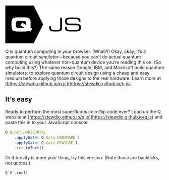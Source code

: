 

![Q.js](./Assets/q-mark.svg)  

Q is quantum computing in your browser.
(What?!)
Okay, okay, it’s a quantum circuit <em>simulator</em>—because you can’t do actual quantum computing using whatever non-quantum device you’re reading this on.
(So why build this?)
The same reason Google, IBM, and Microsoft build quantum simulators:
to explore quantum circuit design using a cheap and easy medium before applying those designs to the real hardware.
Learn more at [https://stewdio.github.io/q.js](https://stewdio.github.io/q.js).


It’s easy
------------------------------------------------------------------------------
Ready to perform the most superfluous coin-flip code ever? Load up the Q 
website at
[https://stewdio.github.io/q.js](https://stewdio.github.io/q.js)
and paste this in to your JavaScript console:
```javascript
Q.Qubit.HORIZONTAL
    .applyGate( Q.Gate.HADAMARD )
    .applyGate( Q.Gate.MEASURE )
    .ket.toText()
```  

Or if brevity is more your thing, try this version. (Note those are backticks, 
not quotes.)
```javascript
Q`H`.run()
```  


